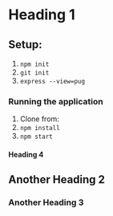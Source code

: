 # Heading 1

## Setup:
 1. `npm init`
 2. `git init`
 3. `express --view=pug`

### Running the application 
1. Clone from: 
2. `npm install` 
3. `npm start`

#### Heading 4

## Another Heading 2

### Another Heading 3

